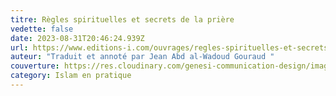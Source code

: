 ```yaml
---
titre: Règles spirituelles et secrets de la prière
vedette: false
date: 2023-08-31T20:46:24.939Z
url: https://www.editions-i.com/ouvrages/regles-spirituelles-et-secrets-de-la-priere-63.htm
auteur: "Traduit et annoté par Jean Abd al-Wadoud Gouraud "
couverture: https://res.cloudinary.com/genesi-communication-design/image/upload/v1693514253/Sharani-ReglesSpirituellesEtSecretsDeLaPriere-couv_irhwrk.jpg
category: Islam en pratique
---
```

